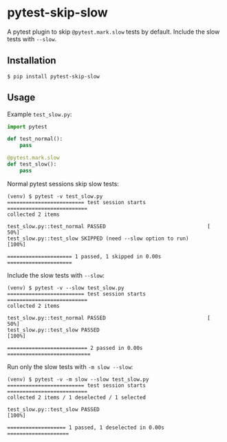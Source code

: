 # pytest-skip-slow

A pytest plugin to skip `@pytest.mark.slow` tests by default. 
Include the slow tests with `--slow`.

## Installation

```
$ pip install pytest-skip-slow
```

## Usage

Example `test_slow.py`:

```python
import pytest

def test_normal():
    pass

@pytest.mark.slow
def test_slow():
    pass
```

Normal pytest sessions skip slow tests:

```shell
(venv) $ pytest -v test_slow.py
========================= test session starts ==========================
collected 2 items                                                      

test_slow.py::test_normal PASSED                                 [ 50%]
test_slow.py::test_slow SKIPPED (need --slow option to run)      [100%]

===================== 1 passed, 1 skipped in 0.00s =====================
```

Include the slow tests with `--slow`:


```shell
(venv) $ pytest -v --slow test_slow.py
========================= test session starts ==========================
collected 2 items                                                      

test_slow.py::test_normal PASSED                                 [ 50%]
test_slow.py::test_slow PASSED                                   [100%]

========================== 2 passed in 0.00s ===========================
```

Run only the slow tests with `-m slow --slow`: 
```shell
(venv) $ pytest -v -m slow --slow test_slow.py 
========================= test session starts ==========================
collected 2 items / 1 deselected / 1 selected                          

test_slow.py::test_slow PASSED                                   [100%]

=================== 1 passed, 1 deselected in 0.00s ====================
```
